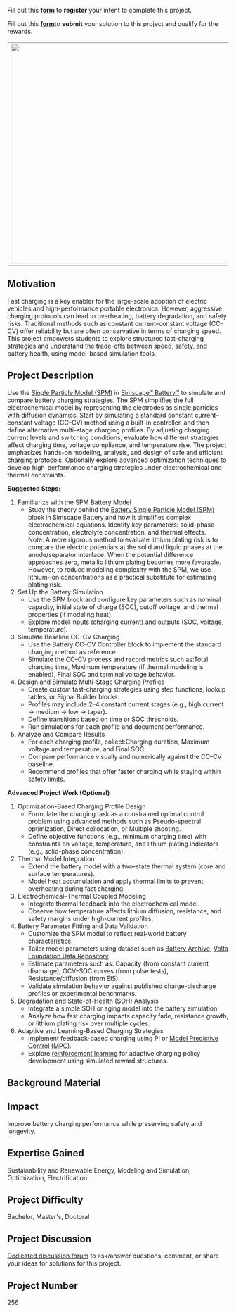 Fill out this <strong>[form](https://www.mathworks.com/academia/student-challenge/mathworks-excellence-in-innovation-signup.html?tfa_1=Battery%20Fast%20Charging%20Optimization&tfa_2=256)</strong> to <strong>register</strong> your intent to complete this project.

Fill out this <strong>[form](https://www.mathworks.com/academia/student-challenge/mathworks-excellence-in-innovation-submission-form.html?tfa_1=Battery%20Fast%20Charging%20Optimization&tfa_2=256)</strong>to <strong>submit</strong> your solution to this project and qualify for the rewards.

<table>
<td><img src="https://gist.githubusercontent.com/robertogl/e0115dc303472a9cfd52bbbc8edb7665/raw/FastChargerSPM.png"  width=500 /></td>
<td><p><h1>Battery Fast Charging Optimization</h1></p>
<p>Optimize lithium-ion battery charging strategies while preserving longevity and safety.</p>
</table>

## Motivation

Fast charging is a key enabler for the large-scale adoption of electric vehicles and high-performance portable electronics. However, aggressive charging protocols can lead to overheating, battery degradation, and safety risks. Traditional methods such as constant current–constant voltage (CC–CV) offer reliability but are often conservative in terms of charging speed. This project empowers students to explore structured fast-charging strategies and understand the trade-offs between speed, safety, and battery health, using model-based simulation tools.

## Project Description

Use the [Single Particle Model (SPM)](https://www.mathworks.com/help/simscape-battery/ref/batterysingleparticle.html) in [Simscape™ Battery™](https://www.mathworks.com/help/simscape-battery/index.html) to simulate and compare battery charging strategies. The SPM simplifies the full electrochemical model by representing the electrodes as single particles with diffusion dynamics. 
Start by simulating a standard constant current–constant voltage (CC–CV) method using a built-in controller, and then define alternative multi-stage charging profiles. By adjusting charging current levels and switching conditions, evaluate how different strategies affect charging time, voltage compliance, and temperature rise. The project emphasizes hands-on modeling, analysis, and design of safe and efficient charging protocols.
Optionally explore advanced optimization techniques to develop high-performance charging strategies under electrochemical and thermal constraints.

**Suggested Steps:**
1. Familiarize with the SPM Battery Model
    -	Study the theory behind the [Battery Single Particle Model (SPM)](https://www.mathworks.com/help/simscape-battery/ref/batterysingleparticle.html) block in Simscape Battery and how it simplifies complex electrochemical equations. Identify key parameters: solid-phase concentration, electrolyte concentration, and thermal effects.</br>
Note: A more rigorous method to evaluate lithium plating risk is to compare the electric potentials at the solid and liquid phases at the anode/separator interface. When the potential difference approaches zero, metallic lithium plating becomes more favorable. However, to reduce modeling complexity with the SPM, we use lithium-ion concentrations as a practical substitute for estimating plating risk.
2. Set Up the Battery Simulation
    -	Use the SPM block and configure key parameters such as nominal capacity, initial state of charge (SOC), cutoff voltage, and thermal properties (if modeling heat).
    -	Explore model inputs (charging current) and outputs (SOC, voltage, temperature).
3. Simulate Baseline CC–CV Charging
    -	Use the Battery CC–CV Controller block to implement the standard charging method as reference. 
    -	Simulate the CC–CV process and record metrics such as:Total charging time, Maximum temperature (if thermal modeling is enabled), Final SOC and terminal voltage behavior.
4. Design and Simulate Multi-Stage Charging Profiles
    -	Create custom fast-charging strategies using step functions, lookup tables, or Signal Builder blocks. 
    -	Profiles may include 2–4 constant current stages (e.g., high current → medium → low → taper).
    -	Define transitions based on time or SOC thresholds.
    -	Run simulations for each profile and document performance.
5. Analyze and Compare Results
    -	For each charging profile, collect:Charging duration, Maximum voltage and temperature, and Final SOC.
    -	Compare performance visually and numerically against the CC–CV baseline.
    -	Recommend profiles that offer faster charging while staying within safety limits.

**Advanced Project Work (Optional)**
1. Optimization-Based Charging Profile Design
    -	Formulate the charging task as a constrained optimal control problem using advanced methods such as Pseudo-spectral optimization, Direct collocation, or Multiple shooting.
    -	Define objective functions (e.g., minimum charging time) with constraints on voltage, temperature, and lithium plating indicators (e.g., solid-phase concentration).
2. Thermal Model Integration
    -	Extend the battery model with a two-state thermal system (core and surface temperatures).
    -	Model heat accumulation and apply thermal limits to prevent overheating during fast charging.
3. Electrochemical–Thermal Coupled Modeling
    -	Integrate thermal feedback into the electrochemical model.
    -	Observe how temperature affects lithium diffusion, resistance, and safety margins under high-current profiles.
4. Battery Parameter Fitting and Data Validation
    -	Customize the SPM model to reflect real-world battery characteristics.
      -	Tailor model parameters using dataset such as [Battery Archive](https://www.batteryarchive.org/), [Volta Foundation Data Repository](https://www.volta.foundation/)
    -	Estimate parameters such as: Capacity (from constant current discharge), OCV–SOC curves (from pulse tests), Resistance/diffusion (from EIS).
    -	Validate simulation behavior against published charge-discharge profiles or experimental benchmarks.
5. Degradation and State-of-Health (SOH) Analysis
    -	Integrate a simple SOH or aging model into the battery simulation.
    -	Analyze how fast charging impacts capacity fade, resistance growth, or lithium plating risk over multiple cycles.
6. Adaptive and Learning-Based Charging Strategies
    -	Implement feedback-based charging using PI or [Model Predictive Control (MPC)]( https://www.mathworks.com/help/mpc/ref/mpccontroller.html).
    -	Explore [reinforcement learning](https://www.mathworks.com/products/reinforcement-learning.html) for adaptive charging policy development using simulated reward structures.

## Background Material

## Impact

Improve battery charging performance while preserving safety and longevity.

## Expertise Gained 

Sustainability and Renewable Energy, Modeling and Simulation, Optimization, Electrification

## Project Difficulty

Bachelor, Master's, Doctoral

## Project Discussion

[Dedicated discussion forum](https://github.com/mathworks/MATLAB-Simulink-Challenge-Project-Hub/discussions/129) to ask/answer questions, comment, or share your ideas for solutions for this project.

## Project Number

256
